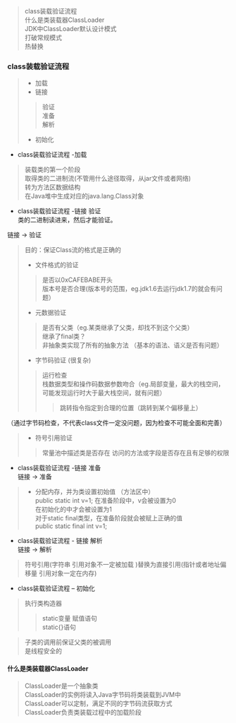 >class装载验证流程  
什么是类装载器ClassLoader  
JDK中ClassLoader默认设计模式  
打破常规模式  
热替换  

### class装载验证流程
>- 加载
>- 链接
>>验证  
准备  
解析
>- 初始化

- class装载验证流程 -加载
>装载类的第一个阶段  
取得类的二进制流(不管用什么途径取得，从jar文件或者网络)  
转为方法区数据结构  
在Java堆中生成对应的java.lang.Class对象

- class装载验证流程 -链接 验证  
类的二进制读进来，然后才能验证。

链接 -> 验证  
>目的：保证Class流的格式是正确的
>- 文件格式的验证
>>是否以0xCAFEBABE开头  
>>版本号是否合理(版本号的范围，eg.jdk1.6去运行jdk1.7的就会有问题）
>- 元数据验证
>>是否有父类（eg.某类继承了父类，却找不到这个父类）  
>>继承了final类？  
>>非抽象类实现了所有的抽象方法
（基本的语法、语义是否有问题）  
>- 字节码验证 (很复杂)
>>运行检查  
栈数据类型和操作码数据参数吻合（eg.局部变量，最大的栈空间，可能发现运行时大于最大栈空间，就有问题）  
>>>跳转指令指定到合理的位置（跳转到某个偏移量上）

（通过字节码检查，不代表class文件一定没问题，因为检查不可能全面和完善）
>- 符号引用验证  
>>常量池中描述类是否存在
>>访问的方法或字段是否存在且有足够的权限

- class装载验证流程 -链接 准备  
链接 -> 准备
>- 分配内存，并为类设置初始值 （方法区中）  
public static int v=1;
在准备阶段中，v会被设置为0  
在初始化的<clinit>中才会被设置为1  
对于static final类型，在准备阶段就会被赋上正确的值   
public static final  int v=1;

- class装载验证流程 - 链接 解析  
链接 -> 解析
>符号引用(字符串
引用对象不一定被加载
)替换为直接引用(指针或者地址偏移量
引用对象一定在内存)

- class装载验证流程 – 初始化
>执行类构造器<clinit>  
>>static变量 赋值语句  
>>static{}语句  

>子类的<clinit>调用前保证父类的<clini>被调用  
><clinit>是线程安全的

#### 什么是类装载器ClassLoader
>ClassLoader是一个抽象类  
ClassLoader的实例将读入Java字节码将类装载到JVM中  
ClassLoader可以定制，满足不同的字节码流获取方式  
ClassLoader负责类装载过程中的加载阶段



